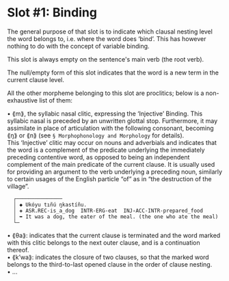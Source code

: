 # Slot #1: Binding
  
The general purpose of that slot is to indicate which clausal nesting level the word belongs to, i.e. where the word does ‘bind’. This has however nothing to do with the concept of variable binding.  
  
This slot is always empty on the sentence's main verb (the root verb).  
  
The null/empty form of this slot indicates that the word is a new term in the current clause level.  
  
All the other morpheme belonging to this slot are proclitics; below is a non-exhaustive list of them:  
  
  • ⟪m⟫, the syllabic nasal clitic, expressing the ‘Injective’ Binding. This syllabic nasal is preceded by an unwritten glottal stop. Furthermore, it may assimilate in place of articulation with the following consonant, becoming ⟪ŋ⟫ or ⟪n⟫ (see `§ Morphophonology and Morphology` for details).  
  This ‘Injective’ clitic may occur on nouns and adverbials and indicates that the word is a complement of the predicate underlying the immediately preceding contentive word, as opposed to being an independent complement of the main predicate of the current clause. It is usually used for providing an argument to the verb underlying a preceding noun, similarly to certain usages of the English particle “of” as in “the destruction of the village”.    

```  
  ┌───────────────  
  │ ◆ Ukóyu tıñú ŋkastíñu.  
  │ ❖ ASR.REC-is_a_dog  INTR-ERG-eat  INJ꞊ACC-INTR-prepared_food  
  │ ➥ It was a dog, the eater of the meal. (the one who ate the meal)  
  └─  
```  

  • ⟪θa⟫: indicates that the current clause is terminated and the word marked with this clitic belongs to the next outer clause, and is a continuation thereof.  
  • ⟪kʼwa⟫: indicates the closure of two clauses, so that the marked word belongs to the third-to-last opened clause in the order of clause nesting.  
  • ...  
  
